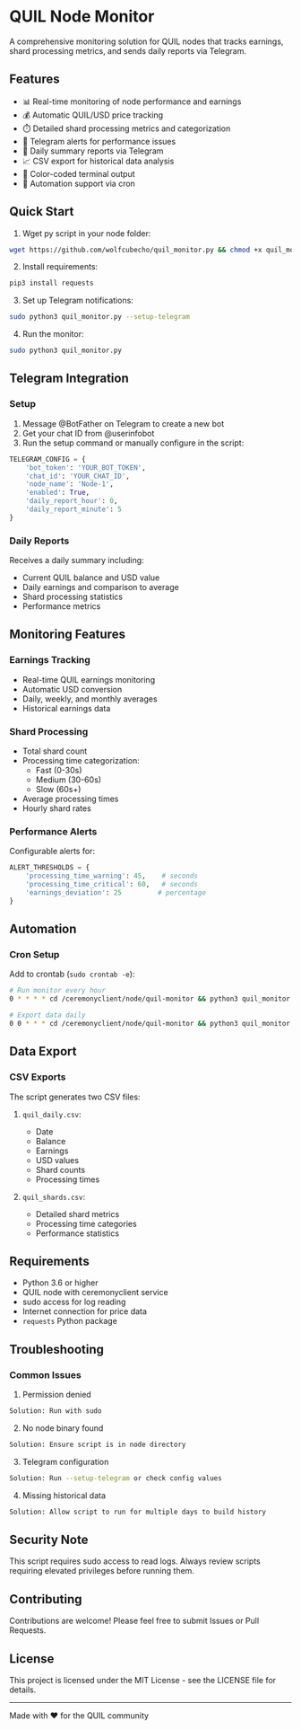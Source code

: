 # QUIL Node Monitor

A comprehensive monitoring solution for QUIL nodes that tracks earnings, shard processing metrics, and sends daily reports via Telegram.

## Features

- 📊 Real-time monitoring of node performance and earnings
- 💰 Automatic QUIL/USD price tracking
- ⏱️ Detailed shard processing metrics and categorization
- 🚨 Telegram alerts for performance issues
- 📱 Daily summary reports via Telegram
- 📈 CSV export for historical data analysis
- 🎨 Color-coded terminal output
- 🤖 Automation support via cron

## Quick Start

1. Wget py script in your node folder:
```bash
wget https://github.com/wolfcubecho/quil_monitor.py && chmod +x quil_montior.py
```

2. Install requirements:
```bash
pip3 install requests
```

3. Set up Telegram notifications:
```bash
sudo python3 quil_monitor.py --setup-telegram
```

4. Run the monitor:
```bash
sudo python3 quil_monitor.py
```

## Telegram Integration

### Setup
1. Message @BotFather on Telegram to create a new bot
2. Get your chat ID from @userinfobot
3. Run the setup command or manually configure in the script:
```python
TELEGRAM_CONFIG = {
    'bot_token': 'YOUR_BOT_TOKEN',
    'chat_id': 'YOUR_CHAT_ID',
    'node_name': 'Node-1',
    'enabled': True,
    'daily_report_hour': 0,
    'daily_report_minute': 5
}
```

### Daily Reports
Receives a daily summary including:
- Current QUIL balance and USD value
- Daily earnings and comparison to average
- Shard processing statistics
- Performance metrics

## Monitoring Features

### Earnings Tracking
- Real-time QUIL earnings monitoring
- Automatic USD conversion
- Daily, weekly, and monthly averages
- Historical earnings data

### Shard Processing
- Total shard count
- Processing time categorization:
  - Fast (0-30s)
  - Medium (30-60s)
  - Slow (60s+)
- Average processing times
- Hourly shard rates

### Performance Alerts
Configurable alerts for:
```python
ALERT_THRESHOLDS = {
    'processing_time_warning': 45,    # seconds
    'processing_time_critical': 60,   # seconds
    'earnings_deviation': 25         # percentage
}
```

## Automation

### Cron Setup
Add to crontab (`sudo crontab -e`):
```bash
# Run monitor every hour
0 * * * * cd /ceremonyclient/node/quil-monitor && python3 quil_monitor.py

# Export data daily
0 0 * * * cd /ceremonyclient/node/quil-monitor && python3 quil_monitor.py --export-csv
```

## Data Export

### CSV Exports
The script generates two CSV files:

1. `quil_daily.csv`:
   - Date
   - Balance
   - Earnings
   - USD values
   - Shard counts
   - Processing times

2. `quil_shards.csv`:
   - Detailed shard metrics
   - Processing time categories
   - Performance statistics

## Requirements

- Python 3.6 or higher
- QUIL node with ceremonyclient service
- sudo access for log reading
- Internet connection for price data
- `requests` Python package

## Troubleshooting

### Common Issues

1. Permission denied
```bash
Solution: Run with sudo
```

2. No node binary found
```bash
Solution: Ensure script is in node directory
```

3. Telegram configuration
```bash
Solution: Run --setup-telegram or check config values
```

4. Missing historical data
```bash
Solution: Allow script to run for multiple days to build history
```

## Security Note

This script requires sudo access to read logs. Always review scripts requiring elevated privileges before running them.

## Contributing

Contributions are welcome! Please feel free to submit Issues or Pull Requests.

## License

This project is licensed under the MIT License - see the LICENSE file for details.

---
Made with ❤️ for the QUIL community
